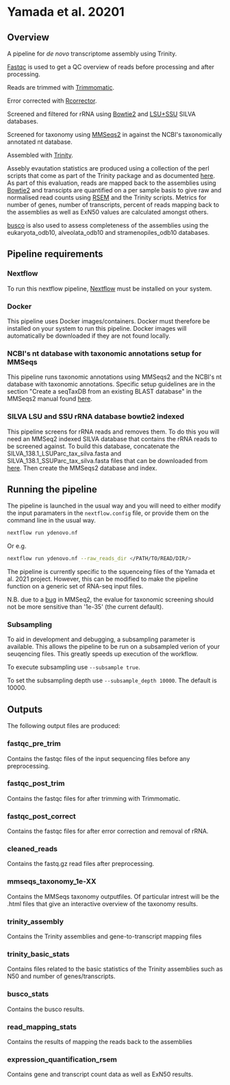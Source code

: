 # Yamada et al. 20201

## Overview

A pipeline for *de novo* transcriptome assembly using Trinity.

[Fastqc](https://www.bioinformatics.babraham.ac.uk/projects/fastqc/) is used to get a QC overview of reads before processing and after processing.

Reads are trimmed with [Trimmomatic](http://www.usadellab.org/cms/?page=trimmomatic).

Error corrected with [Rcorrector](https://github.com/mourisl/Rcorrector).

Screened and filtered for rRNA using [Bowtie2](http://bowtie-bio.sourceforge.net/bowtie2/index.shtml) and [LSU+SSU](https://www.arb-silva.de/) SILVA databases.

Screened for taxonomy using [MMSeqs2](https://github.com/soedinglab/MMseqs2) in against the NCBI's taxonomically annotated nt database.

Assembled with [Trinity](https://github.com/trinityrnaseq/trinityrnaseq/wiki).

Assebly evautation statistics are produced using a collection of the perl scripts that come as part of the Trinity package and as documented [here](https://github.com/trinityrnaseq/trinityrnaseq/wiki/Transcriptome-Assembly-Quality-Assessment). As part of this evaluation, reads are mapped back to the assemblies using [Bowtie2](http://bowtie-bio.sourceforge.net/bowtie2/index.shtml) and transcipts are quantified on a per sample basis to give raw and normalised read counts using [RSEM](https://bmcbioinformatics.biomedcentral.com/articles/10.1186/1471-2105-12-323) and the Trinity scripts. Metrics for number of genes, number of transcripts, percent of reads mapping back to the assemblies as well as ExN50 values are calculated amongst others.

[busco](https://busco.ezlab.org/) is also used to assess completeness of the assemblies using the eukaryota_odb10, alveolata_odb10 and stramenopiles_odb10 databases.

## Pipeline requirements

### Nextflow

To run this nextflow pipeline, [Nextflow](https://www.nextflow.io/) must be installed on your system.

### Docker

This pipeline uses Docker images/containers. Docker must therefore be installed on your system to run this pipeline. Docker images will automatically be downloaded if they are not found locally.

### NCBI's nt database with taxonomic annotations setup for MMSeqs

This pipeline runs taxonomic annotations using MMSeqs2 and the NCBI's nt database with taxonomic annotations. Specific setup guidelines are in the section "Create a seqTaxDB from an existing BLAST database" in the MMSeqs2 manual found [here](https://mmseqs.com/latest/userguide.pdf).

### SILVA LSU and SSU rRNA database bowtie2 indexed

This pipeline screens for rRNA reads and removes them. To do this you will need an MMSeq2 indexed SILVA database that contains the rRNA reads to be screened against. To build this database, concatenate the SILVA_138.1_LSUParc_tax_silva.fasta and SILVA_138.1_SSUParc_tax_silva.fasta files that can be downloaded from [here](https://www.arb-silva.de/no_cache/download/archive/release_138_1/Exports/). Then create the MMSeqs2 database and index.

## Running the pipeline

The pipeline is launched in the usual way and you will need to either modify the input paramaters in the `nextflow.config` file, or provide them on the command line in the usual way.

```bash
nextflow run ydenovo.nf
```

Or e.g.

```bash
nextflow run ydenovo.nf --raw_reads_dir </PATH/TO/READ/DIR/>
```

The pipeline is currently specific to the squenceing files of the Yamada et al. 2021 project. However, this can be modified to make the pipeline function on a generic set of RNA-seq input files.

N.B. due to a [bug](https://github.com/soedinglab/MMseqs2/issues/399) in MMSeq2, the evalue for taxonomic screening should not be more sensitive than '1e-35' (the current default).

### Subsampling

To aid in development and debugging, a subsampling parameter is available. This allows the pipeline to be run on a subsampled verion of your seuqencing files. This greatly speeds up execution of the workflow.

To execute subsampling use `--subsample true`.

To set the subsampling depth use `--subsample_depth 10000`. The default is 10000.

## Outputs

The following output files are produced:

### fastqc_pre_trim

Contains the fastqc files of the input sequencing files before any preprocessing.

### fastqc_post_trim

Contains the fastqc files for after trimming with Trimmomatic.

### fastqc_post_correct

Contains the fastqc files for after error correction and removal of rRNA.

### cleaned_reads

Contains the fastq.gz read files after preprocessing.

### mmseqs_taxonomy_1e-XX

Contains the MMSeqs taxonomy outputfiles. Of particular intrest will be the .html files that give an interactive overview of the taxonomy results.

### trinity_assembly

Contains the Trinity assemblies and gene-to-transcript mapping files

### trinity_basic_stats

Contains files related to the basic statistics of the Trinity assemblies such as N50 and number of genes/transcripts.

### busco_stats

Contains the busco results.

### read_mapping_stats

Contains the results of mapping the reads back to the assemblies

### expression_quantification_rsem

Contains gene and transcript count data as well as ExN50 results.
